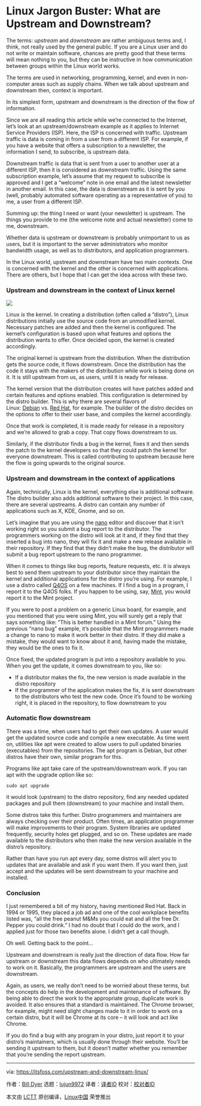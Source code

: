 [#]: subject: "Linux Jargon Buster: What are Upstream and Downstream?"
[#]: via: "https://itsfoss.com/upstream-and-downstream-linux/"
[#]: author: "Bill Dyer https://itsfoss.com/author/bill/"
[#]: collector: "lujun9972"
[#]: translator: " "
[#]: reviewer: " "
[#]: publisher: " "
[#]: url: " "

Linux Jargon Buster: What are Upstream and Downstream?
======

The terms: _upstream_ and _downstream_ are rather ambiguous terms and, I think, not really used by the general public. If you are a Linux user and do not write or maintain software, chances are pretty good that these terms will mean nothing to you, but they can be instructive in how communication between groups within the Linux world works.

The terms are used in networking, programming, kernel, and even in non-computer areas such as supply chains. When we talk about upstream and downstream then, context is important.

In its simplest form, upstream and downstream is the direction of the flow of information.

Since we are all reading this article while we’re connected to the Internet, let’s look at an upstream/downstream example as it applies to Internet Service Providers (ISP). Here, the ISP is concerned with traffic. Upstream traffic is data is coming in from a user from a different ISP. For example, if you have a website that offers a subscription to a newsletter, the information I send, to subscribe, is upstream data.

Downstream traffic is data that is sent from a user to another user at a different ISP, then it is considered as downstream traffic. Using the same subscription example, let’s assume that my request to subscribe is approved and I get a “welcome” note in one email and the latest newsletter in another email. In this case, the data is downstream as it is sent by you (well, probably automated software operating as a representative of you) to me, a user from a different ISP.

Summing up: the thing I need or want (your newsletter) is upstream. The things you provide to me (the welcome note and actual newsletter) come to me, downstream.

Whether data is upstream or downstream is probably unimportant to us as users, but it is important to the server administrators who monitor bandwidth usage, as well as to distributors, and application programmers.

In the Linux world, upstream and downstream have two main contexts. One is concerned with the kernel and the other is concerned with applications. There are others, but I hope that I can get the idea across with these two.

### Upstream and downstream in the context of Linux kernel

![][1]

Linux _is_ the kernel. In creating a distribution (often called a “distro”), Linux distributions initially use the source code from an unmodified kernel. Necessary patches are added and then the kernel is configured. The kernel’s configuration is based upon what features and options the distribution wants to offer. Once decided upon, the kernel is created accordingly.

The original kernel is upstream from the distribution. When the distribution gets the source code, it flows downstream. Once the distribution has the code it stays with the makers of the distribution while work is being done on it. It is still upstream from us, as users, until it is ready for release.

The kernel version that the distribution creates will have patches added and certain features and options enabled. This configuration is determined by the distro builder. This is why there are several flavors of Linux: [Debian][2] vs. [Red Hat][3], for example. The builder of the distro decides on the options to offer to their user base, and compiles the kernel accordingly.

Once that work is completed, it is made ready for release in a repository and we’re allowed to grab a copy. That copy flows downstream to us.

Similarly, if the distributor finds a bug in the kernel, fixes it and then sends the patch to the kernel developers so that they could patch the kernel for everyone downstream. This is called contributing to upstream because here the flow is going upwards to the original source.

### Upstream and downstream in the context of applications

Again, technically, Linux is the kernel, everything else is additional software. The distro builder also adds additional software to their project. In this case, there are several upstreams. A distro can contain any number of applications such as X, KDE, Gnome, and so on.

Let’s imagine that you are using the [nano][4] editor and discover that it isn’t working right so you submit a bug report to the distributor. The programmers working on the distro will look at it and, if they find that they inserted a bug into nano, they will fix it and make a new release available in their repository. If they find that they didn’t make the bug, the distributor will submit a bug report upstream to the nano programmer.

When it comes to things like bug reports, feature requests, etc. it is always best to send them upstream to your distributor since they maintain the kernel and additional applications for the distro you’re using. For example, I use a distro called [Q4OS][5] on a few machines. If I find a bug in a program, I report it to the Q4OS folks. If you happen to be using, say, [Mint][6], you would report it to the Mint project.

If you were to post a problem on a generic Linux board, for example, and you mentioned that you were using Mint, you will surely get a reply that says something like: “This is better handled in a Mint forum.” Using the previous “nano bug” example, it’s possible that the Mint programmers made a change to nano to make it work better in their distro. If they did make a mistake, they would want to know about it and, having made the mistake, they would be the ones to fix it.

Once fixed, the updated program is put into a repository available to you. When you get the update, it comes downstream to you, like so:

  * If a distributor makes the fix, the new version is made available in the distro repository
  * If the programmer of the application makes the fix, it is sent downstream to the distributors who test the new code. Once it’s found to be working right, it is placed in the repository, to flow downstream to you



### Automatic flow downstream

There was a time, when users had to get their own updates. A user would get the updated source code and compile a new executable. As time went on, utilities like apt were created to allow users to pull updated binaries (executables) from the repositories. The apt program is Debian, but other distros have their own, similar program for this.

Programs like apt take care of the upstream/downstream work. If you ran apt with the upgrade option like so:

`sudo apt upgrade`

it would look (upstream) to the distro repository, find any needed updated packages and pull them (downstream) to your machine and install them.

Some distros take this further. Distro programmers and maintainers are always checking over their product. Often times, an application programmer will make improvements to their program. System libraries are updated frequently, security holes get plugged, and so on. These updates are made available to the distributors who then make the new version available in the distro’s repository.

Rather than have you run apt every day, some distros will alert you to updates that are available and ask if you want them. If you want then, just accept and the updates will be sent downstream to your machine and installed.

### Conclusion

I just remembered a bit of my history, having mentioned Red Hat. Back in 1994 or 1995, they placed a job ad and one of the cool workplace benefits listed was, “all the free peanut M&amp;Ms you could eat and all the free Dr. Pepper you could drink.” I had no doubt that I could do the work, and I applied just for those two benefits alone. I didn’t get a call though.

Oh well. Getting back to the point…

Upstream and downstream is really just the direction of data flow. How far upstream or downstream this data flows depends on who ultimately needs to work on it. Basically, the programmers are upstream and the users are downstream.

Again, as users, we really don’t need to be worried about these terms, but the concepts do help in the development and maintenance of software. By being able to direct the work to the appropriate group, duplicate work is avoided. It also ensures that a standard is maintained. The Chrome browser, for example, might need slight changes made to it in order to work on a certain distro, but it will be Chrome at its core – it will look and act like Chrome.

If you do find a bug with any program in your distro, just report it to your distro’s maintainers, which is usually done through their website. You’ll be sending it upstream to them, but it doesn’t matter whether you remember that you’re sending the report upstream.

--------------------------------------------------------------------------------

via: https://itsfoss.com/upstream-and-downstream-linux/

作者：[Bill Dyer][a]
选题：[lujun9972][b]
译者：[译者ID](https://github.com/译者ID)
校对：[校对者ID](https://github.com/校对者ID)

本文由 [LCTT](https://github.com/LCTT/TranslateProject) 原创编译，[Linux中国](https://linux.cn/) 荣誉推出

[a]: https://itsfoss.com/author/bill/
[b]: https://github.com/lujun9972
[1]: https://i0.wp.com/itsfoss.com/wp-content/uploads/2022/01/upstream-downstream.png?resize=800%2C450&ssl=1
[2]: https://www.debian.org/
[3]: https://www.redhat.com/
[4]: https://www.nano-editor.org/
[5]: https://q4os.org/
[6]: https://linuxmint.com/
